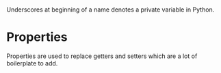# 
Underscores at beginning of a name denotes a private variable in Python.

# Properties
Properties are used to replace getters and setters which are a lot of boilerplate to add.